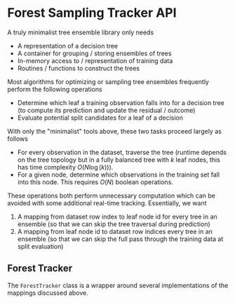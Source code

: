 # Forest Sampling Tracker API

A truly minimalist tree ensemble library only needs 

* A representation of a decision tree
* A container for grouping / storing ensembles of trees
* In-memory access to / representation of training data
* Routines / functions to construct the trees

Most algorithms for optimizing or sampling tree ensembles frequently perform the following operations

* Determine which leaf a training observation falls into for a decision tree (to compute its prediction and update the residual / outcome)
* Evaluate potential split candidates for a leaf of a decision

With only the "minimalist" tools above, these two tasks proceed largely as follows

* For every observation in the dataset, traverse the tree (runtime depends on the tree topology but in a fully balanced tree with $k$ leaf nodes, this has time complexity $O(N \log (k))$).
* For a given node, determine which observations in the training set fall into this node. This requires $O(N)$ boolean operations.

These operations both perform unnecessary computation which can be avoided with some additional real-time tracking. Essentially, we want 

1. A mapping from dataset row index to leaf node id for every tree in an ensemble (so that we can skip the tree traversal during prediction)
2. A mapping from leaf node id to dataset row indices every tree in an ensemble (so that we can skip the full pass through the training data at split evaluation)

## Forest Tracker

The `ForestTracker` class is a wrapper around several implementations of the mappings discussed above. 

